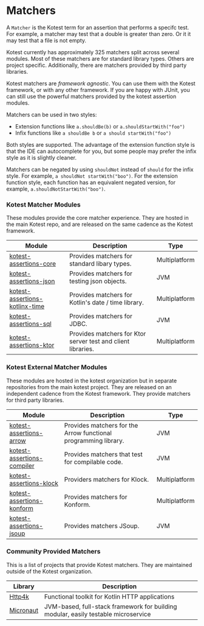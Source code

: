 Matchers
==========

A `Matcher` is the Kotest term for an assertion that performs a specifc test. For example, a matcher may test that a double is greater than zero.
Or it it may test that a file is not empty.

Kotest currently has approximately 325 matchers split across several modules. Most of these matchers are for standard library types.
Others are project specific. Additionally, there are matchers provided by third party libraries.

Kotest matchers are _framework agnostic_. You can use them with the Kotest framework, or with any other framework. If you are happy with JUnit,
you can still use the powerful matchers provided by the kotest assertion modules.

Matchers can be used in two styles:

 * Extension functions like `a.shouldBe(b)` or `a.shouldStartWith("foo")`
 * Infix functions like `a shouldBe b` or `a should startWith("foo")`

Both styles are supported. The advantage of the extension function style is that the IDE can autocomplete for you,
 but some people may prefer the infix style as it is slightly cleaner.

Matchers can be negated by using `shouldNot` instead of `should` for the infix style. For example, `a shouldNot startWith("boo")`.
For the extension function style, each function has an equivalent negated version, for example, `a.shouldNotStartWith("boo")`.




### Kotest Matcher Modules

These modules provide the core matcher experience. They are hosted in the main Kotest repo, and are released on the same cadence as the
Kotest framework.

| Module | Description | Type |
| -------- | ---- | ---- |
| [kotest-assertions-core](matchers/core.md) | Provides matchers for standard libary types. | Multiplatform |
| [kotest-assertions-json](matchers/json.md) | Provides matchers for testing json objects. | JVM |
| [kotest-assertions-kotlinx-time](matchers/kotlinx-time.md) | Provides matchers for Kotlin's date / time library. | Multiplatform |
| [kotest-assertions-sql](matchers/sql.md) | Provides matchers for JDBC. | JVM |
| [kotest-assertions-ktor](matchers/ktor.md) | Provides matchers for Ktor server test and client libraries. | Multiplatform |





### Kotest External Matcher Modules

These modules are hosted in the kotest organization but in separate repositories from the main kotest project. They are released on an independent
cadence from the Kotest framework. They provide matchers for third party libraries.


| Module | Description | Type |
| -------- | ---- | ---- |
| [kotest-assertions-arrow](matchers/arrow.md) | Provides matchers for the Arrow functional programming library. | JVM |
| [kotest-assertions-compiler](matchers/compiler.md) | Provides matchers that test for compilable code. | JVM |
| [kotest-assertions-klock](matchers/klock.md) | Providers matchers for Klock. | Multiplatform |
| [kotest-assertions-konform](matchers/konform.md) | Provides matchers for Konform. | Multiplatform |
| [kotest-assertions-jsoup](matchers/jsoup.md) | Provides matchers JSoup. | JVM |




### Community Provided Matchers

This is a list of projects that provide Kotest matchers. They are maintained outside of the Kotest organization.

| Library | Description |
| -------- | ---- |
| [Http4k](https://github.com/http4k/http4k/tree/master/http4k-testing-kotest) | Functional toolkit for Kotlin HTTP applications |
| [Micronaut](https://github.com/micronaut-projects/micronaut-test) | JVM-based, full-stack framework for building modular, easily testable microservice |
